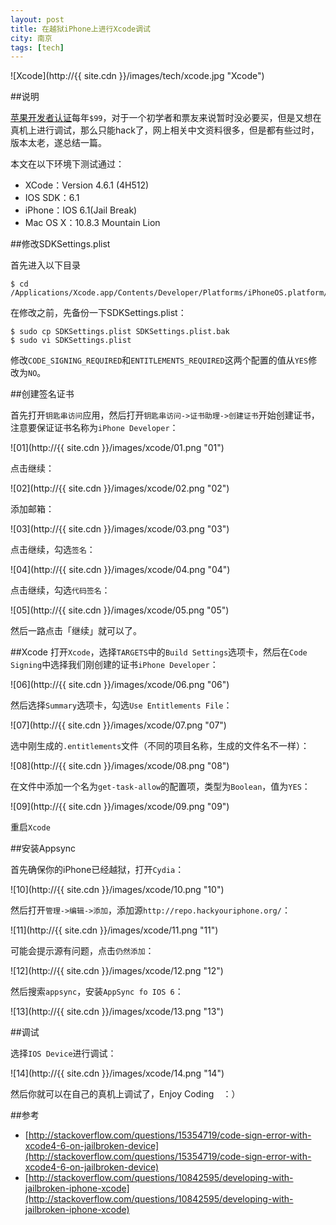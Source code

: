 ```yaml
---
layout: post
title: 在越狱iPhone上进行Xcode调试
city: 南京
tags: [tech]
---
```


![Xcode](http://{{ site.cdn }}/images/tech/xcode.jpg "Xcode")

##说明

[苹果开发者认证](https://developer.apple.com/programs/ios/)每年`$99`，对于一个初学者和票友来说暂时没必要买，但是又想在真机上进行调试，那么只能hack了，网上相关中文资料很多，但是都有些过时，版本太老，遂总结一篇。

本文在以下环境下测试通过：

* XCode：Version 4.6.1 (4H512)
* IOS SDK：6.1
* iPhone：IOS 6.1(Jail Break)
* Mac OS X：10.8.3 Mountain Lion

##修改SDKSettings.plist

首先进入以下目录

	$ cd /Applications/Xcode.app/Contents/Developer/Platforms/iPhoneOS.platform/Developer/SDKs/iPhoneOS6.1.sdk

在修改之前，先备份一下SDKSettings.plist：

	$ sudo cp SDKSettings.plist SDKSettings.plist.bak
	$ sudo vi SDKSettings.plist
修改`CODE_SIGNING_REQUIRED`和`ENTITLEMENTS_REQUIRED`这两个配置的值从`YES`修改为`NO`。


##创建签名证书

首先打开`钥匙串访问`应用，然后打开`钥匙串访问->证书助理->创建证书`开始创建证书，
注意要保证证书名称为`iPhone Developer`：

![01](http://{{ site.cdn }}/images/xcode/01.png "01")

点击继续：

![02](http://{{ site.cdn }}/images/xcode/02.png "02")

添加邮箱：

![03](http://{{ site.cdn }}/images/xcode/03.png "03")

点击继续，勾选`签名`：

![04](http://{{ site.cdn }}/images/xcode/04.png "04")

点击继续，勾选`代码签名`：

![05](http://{{ site.cdn }}/images/xcode/05.png "05")

然后一路点击「继续」就可以了。

##Xcode
打开`Xcode`，选择`TARGETS`中的`Build Settings`选项卡，然后在`Code Signing`中选择我们刚创建的证书`iPhone Developer`：

![06](http://{{ site.cdn }}/images/xcode/06.png "06")

然后选择`Summary`选项卡，勾选`Use Entitlements File`：

![07](http://{{ site.cdn }}/images/xcode/07.png "07")

选中刚生成的`.entitlements`文件（不同的项目名称，生成的文件名不一样）：

![08](http://{{ site.cdn }}/images/xcode/08.png "08")

在文件中添加一个名为`get-task-allow`的配置项，类型为`Boolean`，值为`YES`：

![09](http://{{ site.cdn }}/images/xcode/09.png "09")

重启`Xcode`

##安装Appsync

首先确保你的iPhone已经越狱，打开`Cydia`：

![10](http://{{ site.cdn }}/images/xcode/10.png "10")

然后打开`管理->编辑->添加`，添加源`http://repo.hackyouriphone.org/`：

![11](http://{{ site.cdn }}/images/xcode/11.png "11")

可能会提示源有问题，点击`仍然添加`：

![12](http://{{ site.cdn }}/images/xcode/12.png "12")

然后搜索`appsync`，安装`AppSync fo IOS 6`：

![13](http://{{ site.cdn }}/images/xcode/13.png "13")

##调试

选择`IOS Device`进行调试：

![14](http://{{ site.cdn }}/images/xcode/14.png "14")

然后你就可以在自己的真机上调试了，Enjoy Coding　：）

##参考

* [http://stackoverflow.com/questions/15354719/code-sign-error-with-xcode4-6-on-jailbroken-device](http://stackoverflow.com/questions/15354719/code-sign-error-with-xcode4-6-on-jailbroken-device)
* [http://stackoverflow.com/questions/10842595/developing-with-jailbroken-iphone-xcode](http://stackoverflow.com/questions/10842595/developing-with-jailbroken-iphone-xcode)
